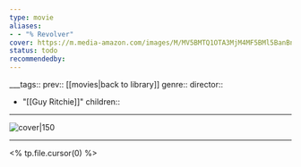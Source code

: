 ```yaml
---
type: movie
aliases:
- - "% Revolver"
cover: https://m.media-amazon.com/images/M/MV5BMTQ1OTA3MjM4MF5BMl5BanBnXkFtZTYwMTMxODc4._V1_SX300.jpg
status: todo
recommendedby:
---
```

___tags:: prev:: [[movies|back to library]]
genre::
director:: 
  - "[[Guy Ritchie]]"
children::
___
![cover|150](https://m.media-amazon.com/images/M/MV5BMTQ1OTA3MjM4MF5BMl5BanBnXkFtZTYwMTMxODc4._V1_SX300.jpg)
___
<% tp.file.cursor(0) %>
